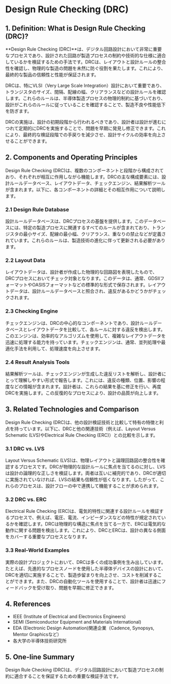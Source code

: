 # Design Rule Checking (DRC)

## 1. Definition: What is **Design Rule Checking (DRC)**?
**Design Rule Checking (DRC)**は、デジタル回路設計において非常に重要なプロセスであり、設計された回路が製造プロセスの制約や技術的な仕様に適合しているかを検証するための手法です。DRCは、レイアウトと設計ルールの整合性を確認し、物理的な製造の問題を未然に防ぐ役割を果たします。これにより、最終的な製品の信頼性と性能が保証されます。

DRCは、特にVLSI（Very Large Scale Integration）設計において重要であり、トランジスタのサイズ、間隔、配線の幅、クリアランスなどの設計ルールを確認します。これらのルールは、半導体製造プロセスの物理的制約に基づいており、設計がこれらのルールに従っていることを確認することで、製造不良や性能低下を防ぎます。

DRCの実施は、設計の初期段階から行われるべきであり、設計者は設計が進むにつれて定期的にDRCを実施することで、問題を早期に発見し修正できます。これにより、最終的な検証段階での手戻りを減少させ、設計サイクルの効率を向上させることができます。

## 2. Components and Operating Principles
Design Rule Checking (DRC)は、複数のコンポーネントと段階から構成されており、それぞれが相互に作用しながら機能します。DRCの主な構成要素には、設計ルールデータベース、レイアウトデータ、チェックエンジン、結果解析ツールが含まれます。以下に、各コンポーネントの詳細とその相互作用について説明します。

### 2.1 Design Rule Database
設計ルールデータベースは、DRCプロセスの基盤を提供します。このデータベースには、特定の製造プロセスに関連するすべてのルールが含まれており、トランジスタの最小サイズ、配線の最小幅、クリアランス、重なりの禁止などが定義されています。これらのルールは、製造技術の進化に伴って更新される必要があります。

### 2.2 Layout Data
レイアウトデータは、設計者が作成した物理的な回路図を表現したもので、DRCプロセスにおいてチェック対象となります。このデータは、通常、GDSIIフォーマットやOASISフォーマットなどの標準的な形式で保存されます。レイアウトデータは、設計ルールデータベースと照合され、違反があるかどうかがチェックされます。

### 2.3 Checking Engine
チェックエンジンは、DRCの中心的なコンポーネントであり、設計ルールデータベースとレイアウトデータを比較して、各ルールに対する違反を検出します。このエンジンは、効率的なアルゴリズムを使用して、複雑なレイアウトデータを迅速に処理する能力を持っています。チェックエンジンは、通常、並列処理や最適化手法を利用して、処理速度を向上させます。

### 2.4 Result Analysis Tools
結果解析ツールは、チェックエンジンが生成した違反リストを解析し、設計者にとって理解しやすい形式で報告します。これには、違反の種類、位置、影響の程度などの情報が含まれます。設計者は、これらの結果を基に修正を行い、再度DRCを実施します。この反復的なプロセスにより、設計の品質が向上します。

## 3. Related Technologies and Comparison
Design Rule Checking (DRC)は、他の設計検証技術と比較して特有の特徴と利点を持っています。以下に、DRCと他の関連技術（例えば、Layout Versus Schematic (LVS)やElectrical Rule Checking (ERC)）との比較を示します。

### 3.1 DRC vs. LVS
Layout Versus Schematic (LVS)は、物理レイアウトと論理回路図の整合性を確認するプロセスです。DRCが物理的な設計ルールに焦点を当てるのに対し、LVSは設計の論理的な正しさを検証します。両者は互いに補完的であり、DRCが適切に実施されていなければ、LVSの結果も信頼性が低くなります。したがって、これらのプロセスは、設計フローの中で連携して機能することが求められます。

### 3.2 DRC vs. ERC
Electrical Rule Checking (ERC)は、電気的特性に関連する設計ルールを検証するプロセスで、例えば、電圧、電流、インピーダンスなどの特性が規定されているかを確認します。DRCは物理的な構造に焦点を当てる一方で、ERCは電気的な動作に関する問題を検出します。これにより、DRCとERCは、設計の異なる側面をカバーする重要なプロセスとなります。

### 3.3 Real-World Examples
実際の設計プロジェクトにおいて、DRCは多くの成功事例を生み出しています。たとえば、先進的なプロセスノードを使用した半導体デバイスの設計において、DRCを適切に実施することで、製造歩留まりを向上させ、コストを削減することができます。また、DRCの自動化ツールを使用することで、設計者は迅速にフィードバックを受け取り、問題を早期に修正できます。

## 4. References
- IEEE (Institute of Electrical and Electronics Engineers)
- SEMI (Semiconductor Equipment and Materials International)
- EDA (Electronic Design Automation)関連企業（Cadence, Synopsys, Mentor Graphicsなど）
- 各大学の半導体技術研究所

## 5. One-line Summary
Design Rule Checking (DRC)は、デジタル回路設計において製造プロセスの制約に適合することを保証するための重要な検証手法です。